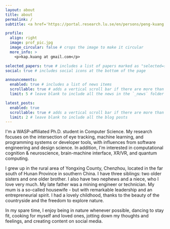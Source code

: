 ```yaml
---
layout: about
title: about
permalink: /
subtitle: <a href='https://portal.research.lu.se/en/persons/peng-kuang'>NEX lab, Dept. Computer Science, Lund University</a>

profile:
  align: right
  image: prof_pic.jpg
  image_circular: false # crops the image to make it circular
  more_info: >
    <p>kap.kuang at gmail.com</p>

selected_papers: true # includes a list of papers marked as "selected={true}"
social: true # includes social icons at the bottom of the page

announcements:
  enabled: true # includes a list of news items
  scrollable: true # adds a vertical scroll bar if there are more than 3 news items
  limit: 5 # leave blank to include all the news in the `_news` folder

latest_posts:
  enabled: true
  scrollable: true # adds a vertical scroll bar if there are more than 3 new posts items
  limit: 2 # leave blank to include all the blog posts
---
```


<!-- Write your biography here. Tell the world about yourself. Link to your favorite [subreddit](http://reddit.com). You can put a picture in, too. The code is already in, just name your picture `prof_pic.jpg` and put it in the `img/` folder.

Link to your social media connections, too. This theme is set up to use [Font Awesome icons](https://fontawesome.com/) and [Academicons](https://jpswalsh.github.io/academicons/), like the ones below. Add your Facebook, Twitter, LinkedIn, Google Scholar, or just disable all of them. -->

I'm a WASP-affiliated Ph.D. student in Computer Science. My research focuses on the intersection of eye tracking, machine learning, and programming systems or developer tools, with influences from software engineering and design science. In addition, I'm interested in computational cognition & neuroscience, brain-machine interface, XR/VR, and quantum computing.

I grew up in the rural area of Yongxing County, Chenzhou, located in the far south of Hunan Province in southern China. I have three siblings: two older sisters and one older brother. I also have two nephews and a niece, who I love very much. My late father was a mining engineer or technician. My mum is a so-called housewife - but with remarkable leadership and an entrepreneurial spirit. I had a lovely childhood, thanks to the beauty of the countryside and the freedom to explore nature.

In my spare time, I enjoy being in nature whenever possible, dancing to stay fit, cooking for myself and loved ones, jotting down my thoughts and feelings, and creating content on social media.
